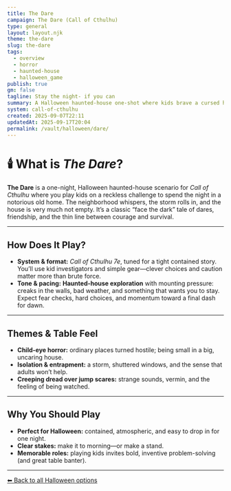 ```yaml
---
title: The Dare
campaign: The Dare (Call of Cthulhu)
type: general
layout: layout.njk
theme: the-dare
slug: the-dare
tags:
  - overview
  - horror
  - haunted-house
  - halloween_game
publish: true
gm: false
tagline: Stay the night- if you can
summary: A Halloween haunted-house one-shot where kids brave a cursed home—and not everyone may see dawn.
system: call-of-cthulhu
created: 2025-09-07T22:11
updatedAt: 2025-09-17T20:04
permalink: /vault/halloween/dare/
---
```


# 🕯️ What is *The Dare*?

**The Dare** is a one-night, Halloween haunted-house scenario for *Call of Cthulhu* where you play kids on a reckless challenge to spend the night in a notorious old home. The neighborhood whispers, the storm rolls in, and the house is very much not empty. It’s a classic “face the dark” tale of dares, friendship, and the thin line between courage and survival.

---
## How Does It Play?

- **System & format:** *Call of Cthulhu 7e*, tuned for a tight contained story. You’ll use kid investigators and simple gear—clever choices and caution matter more than brute force. 
- **Tone & pacing:** **Haunted-house exploration** with mounting pressure: creaks in the walls, bad weather, and something that wants you to stay. Expect fear checks, hard choices, and momentum toward a final dash for dawn. 

---
## Themes & Table Feel

- **Child-eye horror:** ordinary places turned hostile; being small in a big, uncaring house.  
- **Isolation & entrapment:** a storm, shuttered windows, and the sense that adults won’t help.  
- **Creeping dread over jump scares:** strange sounds, vermin, and the feeling of being watched.

---
## Why You Should Play

- **Perfect for Halloween:** contained, atmospheric, and easy to drop in for one night.  
- **Clear stakes:** make it to morning—or make a stand.  
- **Memorable roles:** playing kids invites bold, inventive problem-solving (and great table banter).


---
[⬅ Back to all Halloween options](/vault/halloween/)